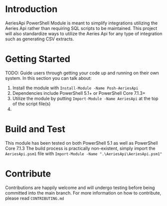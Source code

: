 # Introduction 
AeriesApi PowerShell Module is meant to simplify integrations utilizing the Aeries Api rather than requiring SQL scripts to be maintained.
This project will also standardize ways to utilize the Aeries Api for any type of integration such as generating CSV extracts.

# Getting Started
TODO: Guide users through getting your code up and running on their own system. In this section you can talk about:
1.	Install the module with `Install-Module -Name Posh-AeriesApi`
2.	Dependencies include PowerShell 5.1+ or PowerShell Core 7.1.3+
3.	Utilize the module by putting `Import-Module -Name AeriesApi` at the top of the script file(s)
4.	

# Build and Test
This module has been tested on both PowerShell 5.1 as well as PowerShell Core 7.1.3
The build process is practically non-existent, simply import the `AeriesApi.psm1` file with `Import-Module -Name ".\AeriesApi\AeriesApi.psm1"`

# Contribute
Contributions are happily welcome and will undergo testing before being committed into the main branch.
For more information on how to contribute, please read `CONTRIBUTING.md`
